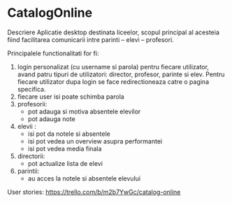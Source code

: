 # CatalogOnline

Descriere
Aplicatie desktop destinata liceelor, scopul principal al acesteia fiind facilitarea comunicarii intre parinti – elevi – profesori.

Principalele functionalitati for fi: 
1. login personalizat (cu username si parola) pentru fiecare utilizator, avand patru tipuri de utilizatori: director, profesor, parinte si elev. Pentru fiecare utilizator dupa login se face redirectioneaza catre o pagina specifica.
2. fiecare user isi poate schimba parola
3. profesorii:
   - pot adauga si motiva absentele elevilor
   - pot adauga note
4. elevii :
   - isi pot da notele si absentele
   - isi pot vedea un overview asupra performantei
   - isi pot vedea media finala
5. directorii:
   - pot actualize lista de elevi
6. parintii: 
   - au acces la notele si absentele elevului
	
User stories: https://trello.com/b/m2b7YwGc/catalog-online
